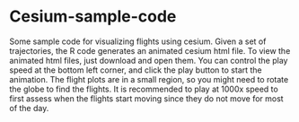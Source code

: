 # Cesium-sample-code
Some sample code for visualizing flights using cesium. Given a set of trajectories, the R code generates an animated cesium html file. To view the animated html files, just download and open them. You can control the play speed at the bottom left corner, and click the play button to start the animation. The flight plots are in a small region, so you might need to rotate the globe to find the flights. It is recommended to play at 1000x speed to first assess when the flights start moving since they do not move for most of the day.
